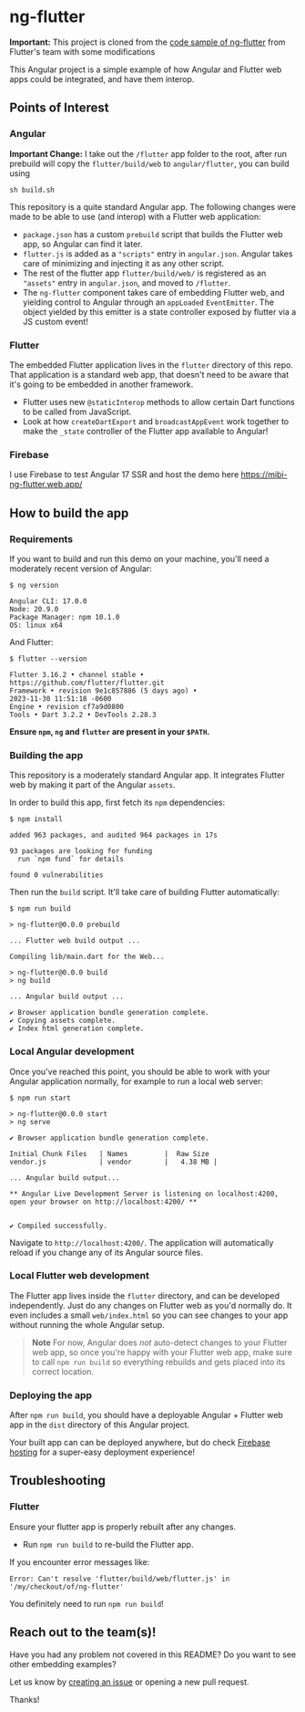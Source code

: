 # ng-flutter

__Important:__
This project is cloned from the [code sample of ng-flutter][] from Flutter's team with some modifications 

This Angular project is a simple example of how Angular and Flutter
web apps could be integrated, and have them interop.

## Points of Interest

### Angular

__Important Change:__ I take out the `/flutter` app folder to the root, after run prebuild will copy the `flutter/build/web` to `angular/flutter`, you can build using 
```console
sh build.sh
```

This repository is a quite standard Angular app. The following changes were made
to be able to use (and interop) with a Flutter web application:

- `package.json` has a custom `prebuild` script that builds the
  Flutter web app, so Angular can find it later.
- `flutter.js` is added as a `"scripts"` entry in `angular.json`.
  Angular takes care of minimizing and injecting it as any other script.
- The rest of the flutter app `flutter/build/web/` is registered
  as an `"assets"` entry in `angular.json`, and moved to `/flutter`.
- The `ng-flutter` component takes care of embedding Flutter web, and yielding
  control to Angular through an `appLoaded` `EventEmitter`. The object yielded
  by this emitter is a state controller exposed by flutter via a JS custom
  event!

### Flutter

The embedded Flutter application lives in the `flutter` directory of this repo.
That application is a standard web app, that doesn't need to be aware that it's
going to be embedded in another framework.

- Flutter uses new `@staticInterop` methods to allow certain Dart functions to
  be called from JavaScript.
- Look at how `createDartExport` and `broadcastAppEvent` work together to make
  the `_state` controller of the Flutter app available to Angular!

### Firebase
I use Firebase to test Angular 17 SSR and host the demo here https://mibi-ng-flutter.web.app/

## How to build the app

### Requirements

If you want to build and run this demo on your machine, you'll need
a moderately recent version of Angular:

```console
$ ng version

Angular CLI: 17.0.0
Node: 20.9.0
Package Manager: npm 10.1.0
OS: linux x64
```

And Flutter:

```
$ flutter --version

Flutter 3.16.2 • channel stable •
https://github.com/flutter/flutter.git
Framework • revision 9e1c857886 (5 days ago) •
2023-11-30 11:51:18 -0600
Engine • revision cf7a9d0800
Tools • Dart 3.2.2 • DevTools 2.28.3
```

**Ensure `npm`, `ng` and `flutter` are present in your `$PATH`.**

### Building the app

This repository is a moderately standard Angular app. It integrates
Flutter web by making it part of the Angular `assets`.

In order to build this app, first fetch its `npm` dependencies:

```console
$ npm install

added 963 packages, and audited 964 packages in 17s

93 packages are looking for funding
  run `npm fund` for details

found 0 vulnerabilities
```

Then run the `build` script. It'll take care of building Flutter
automatically:

```console
$ npm run build

> ng-flutter@0.0.0 prebuild

... Flutter web build output ...

Compiling lib/main.dart for the Web...

> ng-flutter@0.0.0 build
> ng build

... Angular build output ...

✔ Browser application bundle generation complete.
✔ Copying assets complete.
✔ Index html generation complete.
```

### Local Angular development

Once you've reached this point, you should be able to work with
your Angular application normally, for example to run a local web
server:

```console
$ npm run start

> ng-flutter@0.0.0 start
> ng serve

✔ Browser application bundle generation complete.

Initial Chunk Files   | Names         |  Raw Size
vendor.js             | vendor        |   4.38 MB |

... Angular build output...

** Angular Live Development Server is listening on localhost:4200, open your browser on http://localhost:4200/ **


✔ Compiled successfully.
```

Navigate to `http://localhost:4200/`. The application will automatically reload
if you change any of its Angular source files.

### Local Flutter web development

The Flutter app lives inside the `flutter` directory, and can be
developed independently. Just do any changes on Flutter web as you'd
normally do. It even includes a small `web/index.html` so you can see
changes to your app without running the whole Angular setup.

> **Note**
> For now, Angular does _not_ auto-detect changes to your Flutter web
> app, so once you're happy with your Flutter web app, make sure to
> call `npm run build` so everything rebuilds and gets placed into its
> correct location.

### Deploying the app

After `npm run build`, you should have a deployable Angular + Flutter
web app in the `dist` directory of this Angular project.

Your built app can can be deployed anywhere, but do check
[Firebase hosting](https://firebase.google.com/docs/hosting) for a
super-easy deployment experience!

## Troubleshooting

### Flutter

Ensure your flutter app is properly rebuilt after any changes.

- Run `npm run build` to re-build the Flutter app.

If you encounter error messages like:

```
Error: Can't resolve 'flutter/build/web/flutter.js' in '/my/checkout/of/ng-flutter'
```

You definitely need to run `npm run build`!

## Reach out to the team(s)!

Have you had any problem not covered in this README? Do you want
to see other embedding examples?

Let us know by [creating an issue](https://github.com/flutter/samples/issues/new) or opening a new pull request.

Thanks!

[code sample of ng-flutter]: https://github.com/flutter/samples/blob/main/web_embedding/ng-flutter
